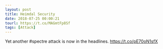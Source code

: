 ```yaml
---
layout: post
title: Heimdal Security
date: 2018-07-25 00:00:21
tourl: https://t.co/MAGmtFp8Sf
tags: [Attack]
---
```

Yet another #spectre attack is now in the headlines.
https://t.co/pE70oN1sfX